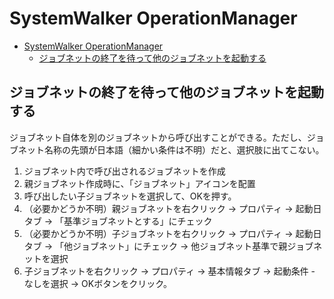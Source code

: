# SystemWalker OperationManager

- [SystemWalker OperationManager](#systemwalker-operationmanager)
  - [ジョブネットの終了を待って他のジョブネットを起動する](#ジョブネットの終了を待って他のジョブネットを起動する)

## ジョブネットの終了を待って他のジョブネットを起動する

ジョブネット自体を別のジョブネットから呼び出すことができる。ただし、ジョブネット名称の先頭が日本語（細かい条件は不明）だと、選択肢に出てこない。

1. ジョブネット内で呼び出されるジョブネットを作成
2. 親ジョブネット作成時に、「ジョブネット」アイコンを配置
3. 呼び出したい子ジョブネットを選択して、OKを押す。
4. （必要かどうか不明）親ジョブネットを右クリック -> プロパティ -> 起動日タブ -> 「基準ジョブネットとする」にチェック
5. （必要かどうか不明）子ジョブネットを右クリック -> プロパティ -> 起動日タブ -> 「他ジョブネット」にチェック -> 他ジョブネット基準で親ジョブネットを選択
6. 子ジョブネットを右クリック -> プロパティ -> 基本情報タブ -> 起動条件 - なしを選択 -> OKボタンをクリック。

